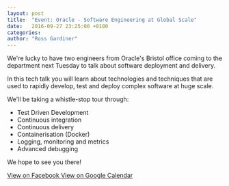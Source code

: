 ```yaml
---
layout: post
title:  "Event: Oracle - Software Engineering at Global Scale"
date:   2016-09-27 23:25:00 +0100
categories:
author: "Ross Gardiner"
---
```

We're lucky to have two engineers from Oracle's Bristol office coming to the department next Tuesday to talk about software deployment and delivery.

In this tech talk you will learn about technologies and techniques that are used to rapidly develop, test and deploy complex software at huge scale.

We'll be taking a whistle-stop tour through:

* Test Driven Development
* Continuous integration
* Continuous delivery
* Containerisation (Docker)
* Logging, monitoring and metrics
* Advanced debugging

We hope to see you there!

<a class="btn btn--dark" href="https://www.facebook.com/events/1735506040033485/">
  View on Facebook
</a>

<a class="btn btn--dark" href="https://calendar.google.com/calendar/render?eid=aDVoZDZwajc5OGs4bmdobjl1Yzg0OGw4NWsgY3NzYnJpc3RvbC5jby51a19jbW1iNzdpNGtkNmQ5b2tmdjVuYzFwaWJuMEBn&sf=true&output=xml">
  View on Google Calendar
</a>
